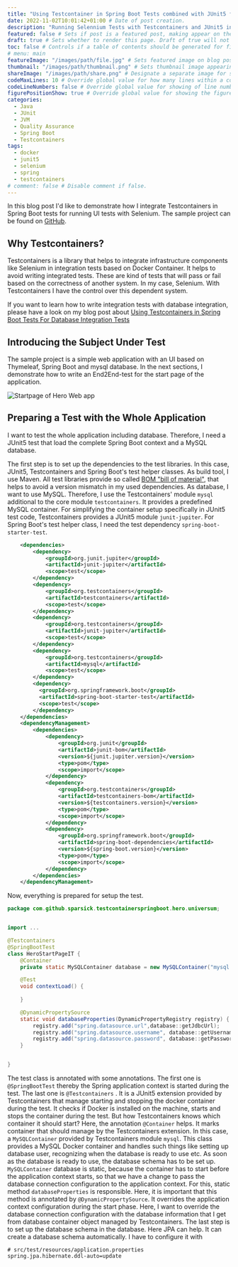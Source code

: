 ```yaml
---
title: "Using Testcontainer in Spring Boot Tests combined with JUnit5 for Selenium Tests" # Title of the blog post.
date: 2022-11-02T10:01:42+01:00 # Date of post creation.
description: "Running Selennium Tests with Testcontainers and JUnit5 in Spring Boot Tests" # Description used for search engine.
featured: false # Sets if post is a featured post, making appear on the home page side bar.
draft: true # Sets whether to render this page. Draft of true will not be rendered.
toc: false # Controls if a table of contents should be generated for first-level links automatically.
# menu: main
featureImage: "/images/path/file.jpg" # Sets featured image on blog post.
thumbnail: "/images/path/thumbnail.png" # Sets thumbnail image appearing inside card on homepage.
shareImage: "/images/path/share.png" # Designate a separate image for social media sharing.
codeMaxLines: 10 # Override global value for how many lines within a code block before auto-collapsing.
codeLineNumbers: false # Override global value for showing of line numbers within code block.
figurePositionShow: true # Override global value for showing the figure label.
categories:
  - Java
  - JUnit
  - JVM
  - Quality Assurance
  - Spring Boot
  - Testcontainers
tags:
  - docker
  - junit5
  - selenium
  - spring
  - testcontainers
# comment: false # Disable comment if false.
---
```


In this blog post I'd like to demonstrate how I integrate Testcontainers in Spring Boot tests for running UI tests with Selenium. 
The sample project can be found on [GitHub](https://github.com/sparsick/testcontainers-spring-boot).


Why Testcontainers?
-------------------

Testcontainers is a library that helps to integrate infrastructure components like Selenium in integration tests based on Docker Container. 
It helps to avoid writing integrated tests. 
These are kind of tests that will pass or fail based on the correctness of another system. 
In my case, Selenium. 
With Testcontainers I have the control over this dependent system. 

If you want to learn how to write integration tests with database integration, please have a look on my blog post about [Using Testcontainers in Spring Boot Tests For Database Integration Tests](https://blog.sandra-parsick.de/2020/05/21/using-testcontainers-in-spring-boot-tests-for-database-integration-tests/)



Introducing the Subject Under Test
---------------------------------

The sample project is a simple web application with an UI based on Thymeleaf, Spring Boot and mysql database. 
In the next sections, I demonstrate how to write an End2End-test for the start page of the application.

![Startpage of Hero Web app]()

<!-- modell of the application -->


Preparing a Test with the Whole Application
----------------------

I want to test the whole application including database. 
Therefore, I need a JUnit5 test that load the complete Spring Boot context and a MySQL database.


The first step is to set up the dependencies to the test libraries.
In this case, JUnit5, Testcontainers and Spring Boot's test helper classes. 
As build tool, I use Maven. 
All test libraries provide so called [BOM "bill of material"](https://maven.apache.org/guides/introduction/introduction-to-dependency-mechanism.html#Importing_Dependencies), that helps to avoid a version mismatch in my used dependencies. 
As database, I want to use MySQL. 
Therefore, I use the Testcontainers' module `mysql` additional to the core module `testcontainers`. 
It provides a predefined MySQL container. 
For simplifying the container setup specifically in JUnit5 test code, Testcontainers provides a JUnit5 module `junit-jupiter`.
For Spring Boot's test helper class, I need the test dependency `spring-boot-starter-test`.

```xml
    <dependencies>
        <dependency>
            <groupId>org.junit.jupiter</groupId>
            <artifactId>junit-jupiter</artifactId>
            <scope>test</scope>
        </dependency>
        <dependency>
            <groupId>org.testcontainers</groupId>
            <artifactId>testcontainers</artifactId>
            <scope>test</scope>
        </dependency>
        <dependency>
            <groupId>org.testcontainers</groupId>
            <artifactId>junit-jupiter</artifactId>
            <scope>test</scope>
        </dependency>
        <dependency>
            <groupId>org.testcontainers</groupId>
            <artifactId>mysql</artifactId>
            <scope>test</scope>
        </dependency>
        <dependency>
          <groupId>org.springframework.boot</groupId>
          <artifactId>spring-boot-starter-test</artifactId>
          <scope>test</scope>
        </dependency>
    </dependencies>
    <dependencyManagement>
        <dependencies>
            <dependency>
                <groupId>org.junit</groupId>
                <artifactId>junit-bom</artifactId>
                <version>${junit.jupiter.version}</version>
                <type>pom</type>
                <scope>import</scope>
            </dependency>
            <dependency>
                <groupId>org.testcontainers</groupId>
                <artifactId>testcontainers-bom</artifactId>
                <version>${testcontainers.version}</version>
                <type>pom</type>
                <scope>import</scope>
            </dependency>
            <dependency>
                <groupId>org.springframework.boot</groupId>
                <artifactId>spring-boot-dependencies</artifactId>
                <version>${spring-boot.version}</version>
                <type>pom</type>
                <scope>import</scope>
            </dependency>
        </dependencies>
    </dependencyManagement>
```

Now, everything is prepared for setup the test.

```java
package com.github.sparsick.testcontainerspringboot.hero.universum;


import ...

@Testcontainers
@SpringBootTest
class HeroStartPageIT {
    @Container
    private static MySQLContainer database = new MySQLContainer("mysql:5.7.34");

    @Test
    void contextLoad() {
      
    }

    @DynamicPropertySource
    static void databaseProperties(DynamicPropertyRegistry registry) {
        registry.add("spring.datasource.url",database::getJdbcUrl);
        registry.add("spring.datasource.username", database::getUsername);
        registry.add("spring.datasource.password", database::getPassword);
    }


}

``` 

The test class is annotated with some annotations. 
The first one is `@SpringBootTest` thereby the Spring application context is started during the test. 
The last one is `@Testcontainers` . 
It is a JUnit5 extension provided by Testcontainers that manage starting and stopping the docker container during the test. 
It checks if Docker is installed on the machine, starts and stops the container during the test. 
But how Testcontainers knows which container it should start? Here, the annotation `@Container` helps. 
It marks container that should manage by the Testcontainers extension. 
In this case, a `MySQLContainer` provided by Testcontainers module `mysql`. 
This class provides a MySQL Docker container and handles such things like setting up database user, recognizing when the database is ready to use etc. 
As soon as the database is ready to use, the database schema has to be set up.
`MySQLContainer` database is static, because the container has to start before the application context starts, so that we have a change to pass the database connection configuration to the application context. 
For this, static method `databaseProperties` is responsible. 
Here, it is important that this method is annotated by `@DynamicPropertySource`. 
It overrides the application context configuration during the start phase. 
Here, I want to override the database connection configuration with the database information that I get from database container object managed by Testcontainers. 
The last step is to set up the database schema in the database. Here JPA can help. It can create a database schema automatically. I have to configure it with

```properties
# src/test/resources/application.properties
spring.jpa.hibernate.ddl-auto=update
```

